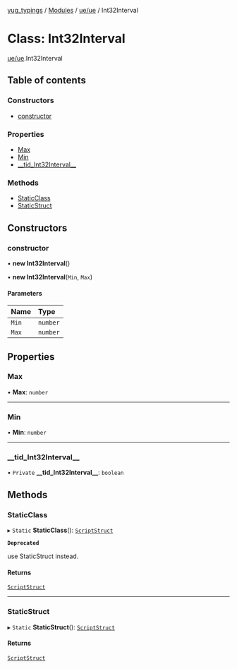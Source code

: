 [yug_typings](../README.md) / [Modules](../modules.md) / [ue/ue](../modules/ue_ue.md) / Int32Interval

# Class: Int32Interval

[ue/ue](../modules/ue_ue.md).Int32Interval

## Table of contents

### Constructors

- [constructor](ue_ue.Int32Interval.md#constructor)

### Properties

- [Max](ue_ue.Int32Interval.md#max)
- [Min](ue_ue.Int32Interval.md#min)
- [\_\_tid\_Int32Interval\_\_](ue_ue.Int32Interval.md#__tid_int32interval__)

### Methods

- [StaticClass](ue_ue.Int32Interval.md#staticclass)
- [StaticStruct](ue_ue.Int32Interval.md#staticstruct)

## Constructors

### constructor

• **new Int32Interval**()

• **new Int32Interval**(`Min`, `Max`)

#### Parameters

| Name | Type |
| :------ | :------ |
| `Min` | `number` |
| `Max` | `number` |

## Properties

### Max

• **Max**: `number`

___

### Min

• **Min**: `number`

___

### \_\_tid\_Int32Interval\_\_

• `Private` **\_\_tid\_Int32Interval\_\_**: `boolean`

## Methods

### StaticClass

▸ `Static` **StaticClass**(): [`ScriptStruct`](ue_ue.ScriptStruct.md)

**`Deprecated`**

use StaticStruct instead.

#### Returns

[`ScriptStruct`](ue_ue.ScriptStruct.md)

___

### StaticStruct

▸ `Static` **StaticStruct**(): [`ScriptStruct`](ue_ue.ScriptStruct.md)

#### Returns

[`ScriptStruct`](ue_ue.ScriptStruct.md)
